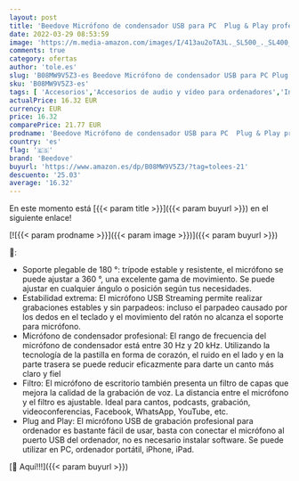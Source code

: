 ```yaml
---
layout: post
title: 'Beedove Micrófono de condensador USB para PC  Plug & Play profesional con trípode y filtro pop para grabación de voz  podcasting  streaming  vídeo de Youtube  PS4  portátil Negro'
date: 2022-03-29 08:53:59
image: 'https://m.media-amazon.com/images/I/413au2oTA3L._SL500_._SL400_.jpg'
comments: true
category: ofertas
author: 'tole.es'
slug: 'B08MW9V5Z3-es Beedove Micrófono de condensador USB para PC Plug & Play...'
sku: 'B08MW9V5Z3-es'
tags: [ 'Accesorios','Accesorios de audio y vídeo para ordenadores','Informática','Micrófonos para informática','beedove','ps4', ]
actualPrice: 16.32 EUR
currency: EUR
price: 16.32
comparePrice: 21.77 EUR
prodname: 'Beedove Micrófono de condensador USB para PC  Plug & Play profesional con trípode y filtro pop para grabación de voz  podcasting  streaming  vídeo de Youtube  PS4  portátil Negro'
country: 'es'
flag: '🇪🇸'
brand: 'Beedove'
buyurl: 'https://www.amazon.es/dp/B08MW9V5Z3/?tag=tolees-21'
descuento: '25.03'
average: '16.32'
---
```


En este momento está [{{< param title >}}]({{< param buyurl >}}) en el siguiente enlace!

[![{{< param prodname >}}]({{< param image >}})]({{< param buyurl >}})

🔎:

- Soporte plegable de 180 °: trípode estable y resistente, el micrófono se puede ajustar a 360 °, una excelente gama de movimiento. Se puede ajustar en cualquier ángulo o posición según tus necesidades.
- Estabilidad extrema: El micrófono USB Streaming permite realizar grabaciones estables y sin parpadeos: incluso el parpadeo causado por los dedos en el teclado y el movimiento del ratón no alcanza el soporte para micrófono.
- Micrófono de condensador profesional: El rango de frecuencia del micrófono de condensador está entre 30 Hz y 20 kHz. Utilizando la tecnología de la pastilla en forma de corazón, el ruido en el lado y en la parte trasera se puede reducir eficazmente para darte un canto más claro y fiel
- Filtro: El micrófono de escritorio también presenta un filtro de capas que mejora la calidad de la grabación de voz. La distancia entre el micrófono y el filtro es ajustable. Ideal para cantos, podcasts, grabación, videoconferencias, Facebook, WhatsApp, YouTube, etc.
- Plug and Play: El micrófono USB de grabación profesional para ordenador es bastante fácil de usar, basta con conectar el micrófono al puerto USB del ordenador, no es necesario instalar software. Se puede utilizar en PC, ordenador portátil, iPhone, iPad.

[🛒 Aquí!!!]({{< param buyurl >}})
